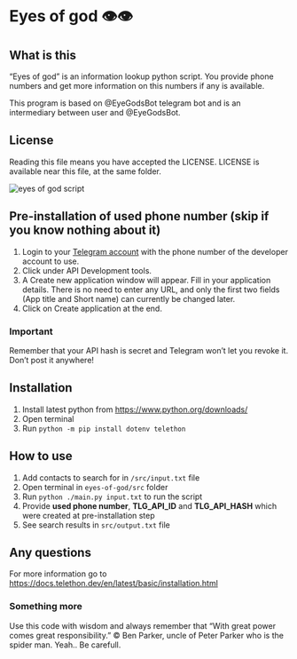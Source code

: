 # Eyes of god 👁👁

## What is this

“Eyes of god” is an information lookup python script.
You provide phone numbers and get more information on this numbers if any is available.

This program is based on @EyeGodsBot telegram bot and is an intermediary between user and @EyeGodsBot.

## License

Reading this file means you have accepted the LICENSE.
LICENSE is available near this file, at the same folder.

![eyes of god script](https://github.com/di-sukharev/eyes-of-god/blob/main/img/logo.png)

## Pre-installation of used phone number (skip if you know nothing about it)

1. Login to your [Telegram account](https://my.telegram.org/auth) with the phone number of the developer account to use.
2. Click under API Development tools.
3. A Create new application window will appear. Fill in your application details. There is no need to enter any URL, and only the first two fields (App title and Short name) can currently be changed later.
4. Click on Create application at the end.

### Important

Remember that your API hash is secret and Telegram won’t let you revoke it. Don’t post it anywhere!

## Installation

1. Install latest python from https://www.python.org/downloads/
2. Open terminal
3. Run `python -m pip install dotenv telethon`

## How to use

1. Add contacts to search for in `/src/input.txt` file
2. Open terminal in `eyes-of-god/src` folder
3. Run `python ./main.py input.txt` to run the script
4. Provide **used phone number**, **TLG_API_ID** and **TLG_API_HASH** which were created at pre-installation step
5. See search results in `src/output.txt` file

## Any questions

For more information go to https://docs.telethon.dev/en/latest/basic/installation.html

### Something more

Use this code with wisdom and always remember that “With great power comes great responsibility.” © Ben Parker, uncle of Peter Parker who is the spider man. Yeah.. Be carefull.
